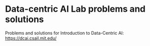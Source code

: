 # Data-centric AI Lab problems and solutions

Problems and solutions for Introduction to Data-Centric AI: https://dcai.csail.mit.edu/
